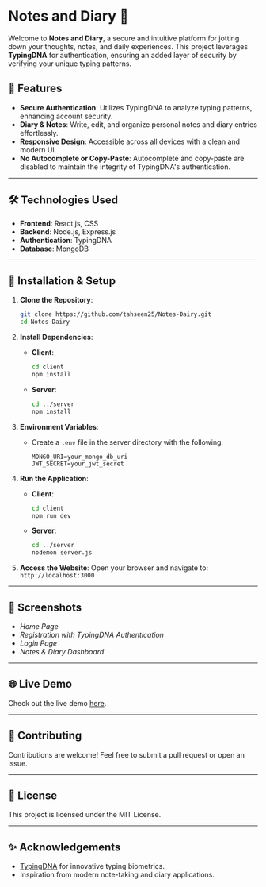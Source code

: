 # Notes and Diary 📓

Welcome to **Notes and Diary**, a secure and intuitive platform for jotting down your thoughts, notes, and daily experiences. This project leverages **TypingDNA** for authentication, ensuring an added layer of security by verifying your unique typing patterns.

## 🚀 Features
- **Secure Authentication**: Utilizes TypingDNA to analyze typing patterns, enhancing account security.
- **Diary & Notes**: Write, edit, and organize personal notes and diary entries effortlessly.
- **Responsive Design**: Accessible across all devices with a clean and modern UI.
- **No Autocomplete or Copy-Paste**: Autocomplete and copy-paste are disabled to maintain the integrity of TypingDNA's authentication.

---

## 🛠️ Technologies Used
- **Frontend**: React.js, CSS
- **Backend**: Node.js, Express.js
- **Authentication**: TypingDNA
- **Database**: MongoDB

---

## 🔧 Installation & Setup

1. **Clone the Repository**:
    ```bash
    git clone https://github.com/tahseen25/Notes-Dairy.git
    cd Notes-Dairy
    ```

2. **Install Dependencies**:
    - **Client**:
      ```bash
      cd client
      npm install
      ```
    - **Server**:
      ```bash
      cd ../server
      npm install
      ```

3. **Environment Variables**:
    - Create a `.env` file in the server directory with the following:
      ```env
      MONGO_URI=your_mongo_db_uri
      JWT_SECRET=your_jwt_secret
      ```

4. **Run the Application**:
    - **Client**:
      ```bash
      cd client
      npm run dev
      ```
    - **Server**:
      ```bash
      cd ../server
      nodemon server.js
      ```

5. **Access the Website**:
    Open your browser and navigate to: `http://localhost:3000`

---

## 📸 Screenshots
- *Home Page*
- *Registration with TypingDNA Authentication*
- *Login Page*
- *Notes & Diary Dashboard*

---

## 🌐 Live Demo
Check out the live demo [here](https://github.com/tahseen25/Notes-Dairy).

---

## 🤝 Contributing
Contributions are welcome! Feel free to submit a pull request or open an issue.

---

## 📄 License
This project is licensed under the MIT License.

---

## ✨ Acknowledgements
- [TypingDNA](https://www.typingdna.com/) for innovative typing biometrics.
- Inspiration from modern note-taking and diary applications.
